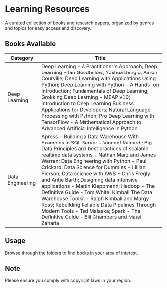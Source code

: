 # Learning Resources

A curated collection of books and research papers, organized by genres and topics for easy access and discovery.

## Books Available

| Category | Title |
|----------|---------------|
| Deep Learning | Deep Learning - A Practitioner's Approach; Deep Learning - Ian Goodfellow, Yoshua Bengio, Aaron Courville; Deep Learning with Applications Using Python; Deep Learning with Python - A Hands-on Introduction; Fundamentals of Deep Learning; Grokking Deep Learning - MEAP v10; Introduction to Deep Learning Business Applications for Developers; Natural Language Processing with Python; Pro Deep Learning with TensorFlow - A Mathematical Approach to Advanced Artificial Intelligence in Python |
| Data Engineering | Apress - Building a Data Warehouse With Examples in SQL Server - Vincent Rainardi; Big Data Principles and best practices of scalable realtime data systems - Nathan Marz and James Warren; Data Engineering with Python - Paul Crickard; Data Science for Dummies - Lillian Pierson; Data science with AWS - Chris Fregly and Antje Barth; Designing data intensive applications - Martin Kleppmann; Hadoop - The Definitive Guide - Tom White; Kimball The Data Warehouse Toolkit - Ralph Kimball and Margy Ross; Rebuilding Reliable Data Pipelines Through Modern Tools - Ted Malaska; Spark - The Definitive Guide - Bill Chambers and Matei Zaharia |


## Usage

Browse through the folders to find books in your area of interest.

## Note

Please ensure you comply with copyright laws in your region.
